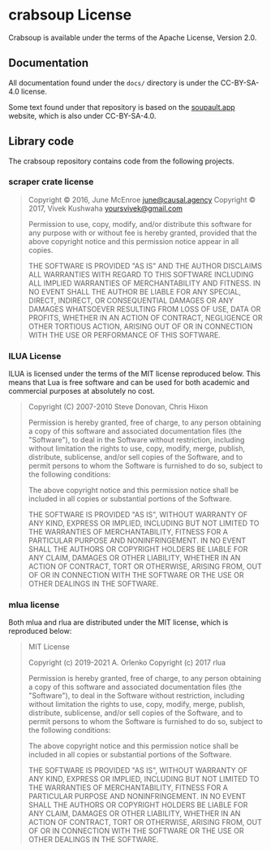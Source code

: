# crabsoup License

Crabsoup is available under the terms of the Apache License, Version 2.0.

## Documentation

All documentation found under the `docs/` directory is under the CC-BY-SA-4.0 license.

Some text found under that repository is based on the [soupault.app] website, which is
also under CC-BY-SA-4.0.

[soupault.app]: https://github.com/PataphysicalSociety/soupault.app

## Library code

The crabsoup repository contains code from the following projects.

### scraper crate license

> Copyright © 2016, June McEnroe <june@causal.agency>
> Copyright © 2017, Vivek Kushwaha <yoursvivek@gmail.com>
>
> Permission to use, copy, modify, and/or distribute this software for any
> purpose with or without fee is hereby granted, provided that the above
> copyright notice and this permission notice appear in all copies.
>
> THE SOFTWARE IS PROVIDED "AS IS" AND THE AUTHOR DISCLAIMS ALL WARRANTIES
> WITH REGARD TO THIS SOFTWARE INCLUDING ALL IMPLIED WARRANTIES OF
> MERCHANTABILITY AND FITNESS. IN NO EVENT SHALL THE AUTHOR BE LIABLE FOR
> ANY SPECIAL, DIRECT, INDIRECT, OR CONSEQUENTIAL DAMAGES OR ANY DAMAGES
> WHATSOEVER RESULTING FROM LOSS OF USE, DATA OR PROFITS, WHETHER IN AN
> ACTION OF CONTRACT, NEGLIGENCE OR OTHER TORTIOUS ACTION, ARISING OUT OF
> OR IN CONNECTION WITH THE USE OR PERFORMANCE OF THIS SOFTWARE.

### ILUA License

ILUA is licensed under the terms of the MIT license reproduced below.
This means that Lua is free software and can be used for both academic
and commercial purposes at absolutely no cost.

> Copyright (C) 2007-2010  Steve Donovan, Chris Hixon
>
> Permission is hereby granted, free of charge, to any person obtaining a copy
> of this software and associated documentation files (the "Software"), to deal
> in the Software without restriction, including without limitation the rights
> to use, copy, modify, merge, publish, distribute, sublicense, and/or sell
> copies of the Software, and to permit persons to whom the Software is
> furnished to do so, subject to the following conditions:
>
> The above copyright notice and this permission notice shall be included in
> all copies or substantial portions of the Software.
>
> THE SOFTWARE IS PROVIDED "AS IS", WITHOUT WARRANTY OF ANY KIND, EXPRESS OR
> IMPLIED, INCLUDING BUT NOT LIMITED TO THE WARRANTIES OF MERCHANTABILITY,
> FITNESS FOR A PARTICULAR PURPOSE AND NONINFRINGEMENT.  IN NO EVENT SHALL THE
> AUTHORS OR COPYRIGHT HOLDERS BE LIABLE FOR ANY CLAIM, DAMAGES OR OTHER
> LIABILITY, WHETHER IN AN ACTION OF CONTRACT, TORT OR OTHERWISE, ARISING FROM,
> OUT OF OR IN CONNECTION WITH THE SOFTWARE OR THE USE OR OTHER DEALINGS IN
> THE SOFTWARE.

### mlua license

Both mlua and rlua are distributed under the MIT license, which is reproduced
below:

> MIT License
>
> Copyright (c) 2019-2021 A. Orlenko
> Copyright (c) 2017 rlua
>
> Permission is hereby granted, free of charge, to any person obtaining a copy
> of this software and associated documentation files (the "Software"), to deal
> in the Software without restriction, including without limitation the rights
> to use, copy, modify, merge, publish, distribute, sublicense, and/or sell
> copies of the Software, and to permit persons to whom the Software is
> furnished to do so, subject to the following conditions:
>
> The above copyright notice and this permission notice shall be included in all
copies or substantial portions of the Software.
>
> THE SOFTWARE IS PROVIDED "AS IS", WITHOUT WARRANTY OF ANY KIND, EXPRESS OR
> IMPLIED, INCLUDING BUT NOT LIMITED TO THE WARRANTIES OF MERCHANTABILITY,
> FITNESS FOR A PARTICULAR PURPOSE AND NONINFRINGEMENT. IN NO EVENT SHALL THE
> AUTHORS OR COPYRIGHT HOLDERS BE LIABLE FOR ANY CLAIM, DAMAGES OR OTHER
> LIABILITY, WHETHER IN AN ACTION OF CONTRACT, TORT OR OTHERWISE, ARISING FROM,
> OUT OF OR IN CONNECTION WITH THE SOFTWARE OR THE USE OR OTHER DEALINGS IN THE
> SOFTWARE.